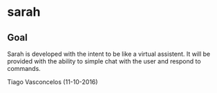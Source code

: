 # sarah


##    Goal

Sarah is developed with the intent to be like a virtual assistent. It will be provided with the ability to simple chat with the user and respond to commands.

Tiago Vasconcelos (11-10-2016)

